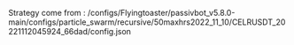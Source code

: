 Strategy come from : /configs/Flyingtoaster/passivbot_v5.8.0-main/configs/particle_swarm/recursive/50maxhrs2022_11_10/CELRUSDT_20221112045924_66dad/config.json